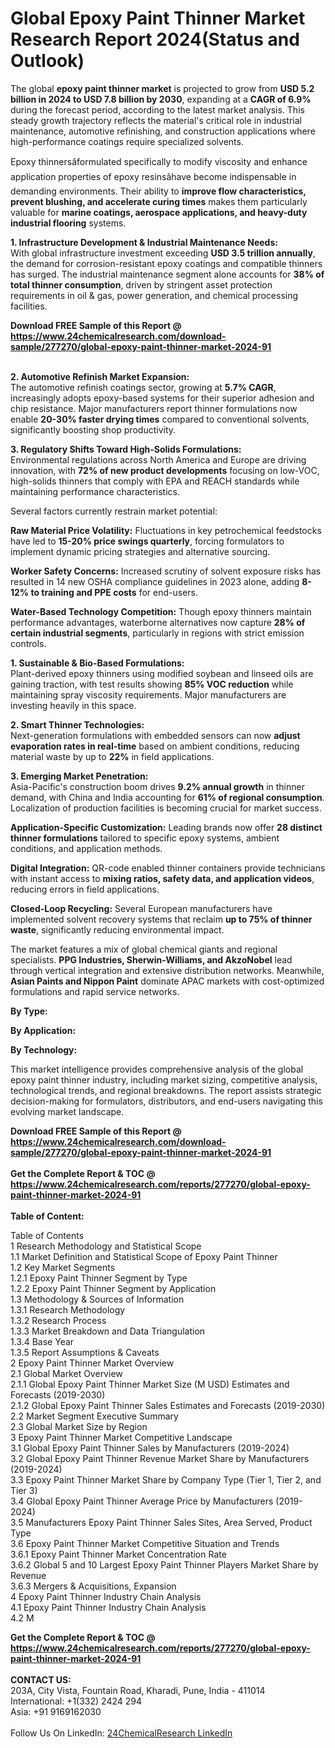 <h1>Global Epoxy Paint Thinner Market Research Report 2024(Status and Outlook)</h1><p>The global <strong>epoxy paint thinner market</strong> is projected to grow from <strong>USD 5.2 billion in 2024 to USD 7.8 billion by 2030</strong>, expanding at a <strong>CAGR of 6.9%</strong> during the forecast period, according to the latest market analysis. This steady growth trajectory reflects the material's critical role in industrial maintenance, automotive refinishing, and construction applications where high-performance coatings require specialized solvents.</p><p>Epoxy thinnersâformulated specifically to modify viscosity and enhance application properties of epoxy resinsâhave become indispensable in demanding environments. Their ability to <strong>improve flow characteristics, prevent blushing, and accelerate curing times</strong> makes them particularly valuable for <strong>marine coatings, aerospace applications, and heavy-duty industrial flooring</strong> systems.</p><p><strong>1. Infrastructure Development &amp; Industrial Maintenance Needs:</strong><br>
With global infrastructure investment exceeding <strong>USD 3.5 trillion annually</strong>, the demand for corrosion-resistant epoxy coatings and compatible thinners has surged. The industrial maintenance segment alone accounts for <strong>38% of total thinner consumption</strong>, driven by stringent asset protection requirements in oil &amp; gas, power generation, and chemical processing facilities.</p><div><b>Download FREE Sample of this Report @ 
            <a href="https://www.24chemicalresearch.com/download-sample/277270/global-epoxy-paint-thinner-market-2024-91">
            https://www.24chemicalresearch.com/download-sample/277270/global-epoxy-paint-thinner-market-2024-91</a></b></div><br><p><strong>2. Automotive Refinish Market Expansion:</strong><br>
The automotive refinish coatings sector, growing at <strong>5.7% CAGR</strong>, increasingly adopts epoxy-based systems for their superior adhesion and chip resistance. Major manufacturers report thinner formulations now enable <strong>20-30% faster drying times</strong> compared to conventional solvents, significantly boosting shop productivity.</p><p><strong>3. Regulatory Shifts Toward High-Solids Formulations:</strong><br>
Environmental regulations across North America and Europe are driving innovation, with <strong>72% of new product developments</strong> focusing on low-VOC, high-solids thinners that comply with EPA and REACH standards while maintaining performance characteristics.</p><p>Several factors currently restrain market potential:</p><p><strong>Raw Material Price Volatility:</strong> Fluctuations in key petrochemical feedstocks have led to <strong>15-20% price swings quarterly</strong>, forcing formulators to implement dynamic pricing strategies and alternative sourcing.</p><p><strong>Worker Safety Concerns:</strong> Increased scrutiny of solvent exposure risks has resulted in 14 new OSHA compliance guidelines in 2023 alone, adding <strong>8-12% to training and PPE costs</strong> for end-users.</p><p><strong>Water-Based Technology Competition:</strong> Though epoxy thinners maintain performance advantages, waterborne alternatives now capture <strong>28% of certain industrial segments</strong>, particularly in regions with strict emission controls.</p><p><strong>1. Sustainable &amp; Bio-Based Formulations:</strong><br>
Plant-derived epoxy thinners using modified soybean and linseed oils are gaining traction, with test results showing <strong>85% VOC reduction</strong> while maintaining spray viscosity requirements. Major manufacturers are investing heavily in this space.</p><p><strong>2. Smart Thinner Technologies:</strong><br>
Next-generation formulations with embedded sensors can now <strong>adjust evaporation rates in real-time</strong> based on ambient conditions, reducing material waste by up to <strong>22%</strong> in field applications.</p><p><strong>3. Emerging Market Penetration:</strong><br>
Asia-Pacific's construction boom drives <strong>9.2% annual growth</strong> in thinner demand, with China and India accounting for <strong>61% of regional consumption</strong>. Localization of production facilities is becoming crucial for market success.</p><p><strong>Application-Specific Customization:</strong> Leading brands now offer <strong>28 distinct thinner formulations</strong> tailored to specific epoxy systems, ambient conditions, and application methods.</p><p><strong>Digital Integration:</strong> QR-code enabled thinner containers provide technicians with instant access to <strong>mixing ratios, safety data, and application videos</strong>, reducing errors in field applications.</p><p><strong>Closed-Loop Recycling:</strong> Several European manufacturers have implemented solvent recovery systems that reclaim <strong>up to 75% of thinner waste</strong>, significantly reducing environmental impact.</p><p>The market features a mix of global chemical giants and regional specialists. <strong>PPG Industries, Sherwin-Williams, and AkzoNobel</strong> lead through vertical integration and extensive distribution networks. Meanwhile, <strong>Asian Paints and Nippon Paint</strong> dominate APAC markets with cost-optimized formulations and rapid service networks.</p><p><strong>By Type:</strong></p><p><strong>By Application:</strong></p><p><strong>By Technology:</strong></p><p>This market intelligence provides comprehensive analysis of the global epoxy paint thinner industry, including market sizing, competitive analysis, technological trends, and regional breakdowns. The report assists strategic decision-making for formulators, distributors, and end-users navigating this evolving market landscape.</p><div><b>Download FREE Sample of this Report @ 
            <a href="https://www.24chemicalresearch.com/download-sample/277270/global-epoxy-paint-thinner-market-2024-91">
            https://www.24chemicalresearch.com/download-sample/277270/global-epoxy-paint-thinner-market-2024-91</a></b></div><br><div><b>Get the Complete Report & TOC @ 
            <a href="https://www.24chemicalresearch.com/reports/277270/global-epoxy-paint-thinner-market-2024-91">
            https://www.24chemicalresearch.com/reports/277270/global-epoxy-paint-thinner-market-2024-91</a></b></div><br>
            <b>Table of Content:</b><p>Table of Contents<br />
1 Research Methodology and Statistical Scope<br />
1.1 Market Definition and Statistical Scope of Epoxy Paint Thinner<br />
1.2 Key Market Segments<br />
1.2.1 Epoxy Paint Thinner Segment by Type<br />
1.2.2 Epoxy Paint Thinner Segment by Application<br />
1.3 Methodology & Sources of Information<br />
1.3.1 Research Methodology<br />
1.3.2 Research Process<br />
1.3.3 Market Breakdown and Data Triangulation<br />
1.3.4 Base Year<br />
1.3.5 Report Assumptions & Caveats<br />
2 Epoxy Paint Thinner Market Overview<br />
2.1 Global Market Overview<br />
2.1.1 Global Epoxy Paint Thinner Market Size (M USD) Estimates and Forecasts (2019-2030)<br />
2.1.2 Global Epoxy Paint Thinner Sales Estimates and Forecasts (2019-2030)<br />
2.2 Market Segment Executive Summary<br />
2.3 Global Market Size by Region<br />
3 Epoxy Paint Thinner Market Competitive Landscape<br />
3.1 Global Epoxy Paint Thinner Sales by Manufacturers (2019-2024)<br />
3.2 Global Epoxy Paint Thinner Revenue Market Share by Manufacturers (2019-2024)<br />
3.3 Epoxy Paint Thinner Market Share by Company Type (Tier 1, Tier 2, and Tier 3)<br />
3.4 Global Epoxy Paint Thinner Average Price by Manufacturers (2019-2024)<br />
3.5 Manufacturers Epoxy Paint Thinner Sales Sites, Area Served, Product Type<br />
3.6 Epoxy Paint Thinner Market Competitive Situation and Trends<br />
3.6.1 Epoxy Paint Thinner Market Concentration Rate<br />
3.6.2 Global 5 and 10 Largest Epoxy Paint Thinner Players Market Share by Revenue<br />
3.6.3 Mergers & Acquisitions, Expansion<br />
4 Epoxy Paint Thinner Industry Chain Analysis<br />
4.1 Epoxy Paint Thinner Industry Chain Analysis<br />
4.2 M</p><div><b>Get the Complete Report & TOC @ 
            <a href="https://www.24chemicalresearch.com/reports/277270/global-epoxy-paint-thinner-market-2024-91">
            https://www.24chemicalresearch.com/reports/277270/global-epoxy-paint-thinner-market-2024-91</a></b></div><br><b>CONTACT US:</b><br>
            203A, City Vista, Fountain Road, Kharadi, Pune, India - 411014<br>
            International: +1(332) 2424 294<br>
            Asia: +91 9169162030 <br><br>
            Follow Us On LinkedIn: <a href="https://www.linkedin.com/company/24chemicalresearch/">24ChemicalResearch LinkedIn</a>